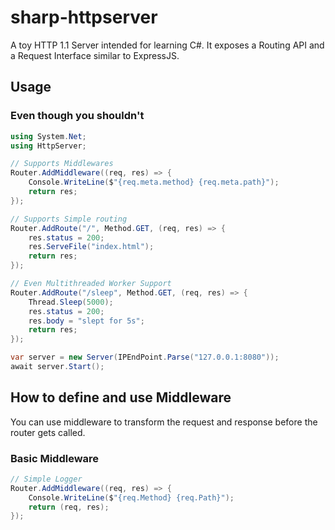 # sharp-httpserver
A toy HTTP 1.1 Server intended for learning C#. It exposes a Routing API and a Request Interface similar to ExpressJS.

## Usage
### Even though you shouldn't

```cs
using System.Net;
using HttpServer;

// Supports Middlewares
Router.AddMiddleware((req, res) => {
    Console.WriteLine($"{req.meta.method} {req.meta.path}");
    return res;
});

// Supports Simple routing
Router.AddRoute("/", Method.GET, (req, res) => {
    res.status = 200;
    res.ServeFile("index.html");
    return res;
});

// Even Multithreaded Worker Support
Router.AddRoute("/sleep", Method.GET, (req, res) => {
    Thread.Sleep(5000);
    res.status = 200;
    res.body = "slept for 5s";
    return res;
});

var server = new Server(IPEndPoint.Parse("127.0.0.1:8080"));
await server.Start();
```

## How to define and use Middleware
You can use middleware to transform the request and response before the router gets called.

### Basic Middleware
```cs
// Simple Logger
Router.AddMiddleware((req, res) => {
    Console.WriteLine($"{req.Method} {req.Path}");
    return (req, res);
});
```